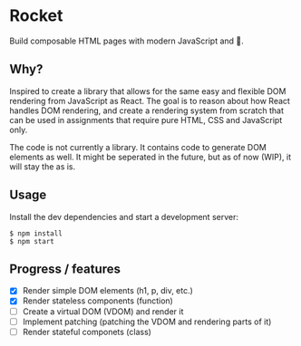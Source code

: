 # Rocket
Build composable HTML pages with modern JavaScript and 🚀.

## Why?
Inspired to create a library that allows for the same
easy and flexible DOM rendering from JavaScript as React.
The goal is to reason about how React handles DOM rendering,
and create a rendering system from scratch that can be
used in assignments that require pure HTML, CSS and JavaScript only.

The code is not currently a library. It contains code to generate
DOM elements as well. It might be seperated in the future,
but as of now (WIP), it will stay the as is.

## Usage
Install the dev dependencies and start a development server:

```
$ npm install
$ npm start
```

## Progress / features
- [x] Render simple DOM elements (h1, p, div, etc.)
- [x] Render stateless components (function)
- [ ] Create a virtual DOM (VDOM) and render it
- [ ] Implement patching (patching the VDOM and rendering parts of it)
- [ ] Render stateful componets (class)
